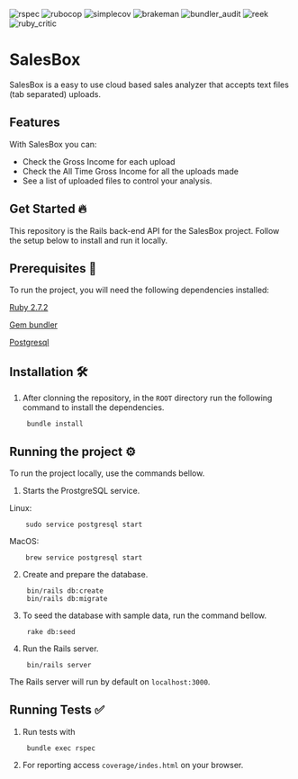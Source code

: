 ![rspec](https://ruby.ci/badges/70c1189f-60c9-44d2-853d-dab3a0cb9663/rspec)
![rubocop](https://ruby.ci/badges/70c1189f-60c9-44d2-853d-dab3a0cb9663/rubocop)
![simplecov](https://ruby.ci/badges/70c1189f-60c9-44d2-853d-dab3a0cb9663/simplecov)
![brakeman](https://ruby.ci/badges/70c1189f-60c9-44d2-853d-dab3a0cb9663/brakeman)
![bundler_audit](https://ruby.ci/badges/70c1189f-60c9-44d2-853d-dab3a0cb9663/bundler_audit)
![reek](https://ruby.ci/badges/70c1189f-60c9-44d2-853d-dab3a0cb9663/reek)
![ruby_critic](https://ruby.ci/badges/70c1189f-60c9-44d2-853d-dab3a0cb9663/ruby_critic)

# SalesBox
SalesBox is a easy to use cloud based sales analyzer that accepts text files (tab separated) uploads.

## Features
With SalesBox you can:
 * Check the Gross Income for each upload
 * Check the All Time Gross Income for all the uploads made
 * See a list of uploaded files to control your analysis.

## Get Started :fire:
This repository is the Rails back-end API for the SalesBox project. 
Follow the setup below to install and run it locally.

## Prerequisites :floppy_disk:

To run the project, you will need the following dependencies installed:

[Ruby 2.7.2](https://www.ruby-lang.org/en/documentation/installation/)

[Gem bundler](https://bundler.io/)

[Postgresql](https://www.postgresql.org/download/)

## Installation 🛠 

1. After clonning the repository, in the `ROOT` directory run the following command to install the dependencies.

        bundle install
  
## Running the project ⚙️

To run the project locally, use the commands bellow.

1. Starts the ProstgreSQL service.

Linux:

        sudo service postgresql start
        
MacOS: 

        brew service postgresql start
        
2. Create and prepare the database.

        bin/rails db:create
        bin/rails db:migrate

3. To seed the database with sample data, run the command bellow.

        rake db:seed

4. Run the Rails server.

        bin/rails server

The Rails server will run by default on `localhost:3000`.

## Running Tests :white_check_mark:

1. Run tests with

        bundle exec rspec
        
2. For reporting access `coverage/indes.html` on your browser.
